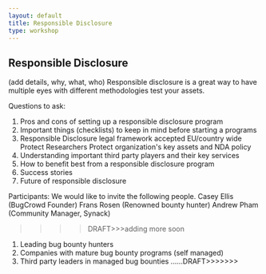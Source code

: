 ```yaml
---
layout: default
title: Responsible Disclosure
type: workshop
---
```


## Responsible Disclosure

(add details, why, what, who)
Responsible disclosure is a great way to have multiple eyes with different methodologies test your assets.

Questions to ask:

1) Pros and cons of setting up a responsible disclosure program
2) Important things (checklists) to keep in mind before starting a programs
3) Responsible Disclosure legal framework accepted EU/country wide
    Protect Researchers
    Protect organization's key assets and NDA policy
4) Understanding important third party players and their key services
5) How to benefit best from a responsible disclosure program
6) Success stories
7) Future of responsible disclosure

Participants:
We would like to invite the following people.
Casey Ellis (BugCrowd Founder)
Frans Rosen (Renowned bounty hunter)
Andrew Pham (Community Manager, Synack)
>>>>DRAFT>>>adding more soon

1) Leading bug bounty hunters
2) Companies with mature bug bounty programs (self managed)
3) Third party leaders in managed bug bounties
......DRAFT>>>>>>>

